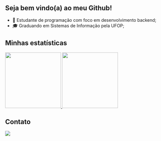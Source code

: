 ## Seja bem vindo(a) ao meu Github!

<ul> 
  <li> 📖 Estudante de programação com foco em desenvolvimento backend;</li> 
  <li> 🎓 Graduando em Sistemas de Informação pela UFOP;</li> 
</ul> 

## Minhas estatísticas
<div>
  <a href="https://github.com/gusparck">
    <img height="180em" src="https://github-readme-stats.vercel.app/api/top-langs/?username=gusparck&layout=compact&langs_count=7&theme=dark"/>
    <img height="180em" src="https://github-readme-stats.vercel.app/api?username=gusparck&show_icons=true&theme=dark&include_all_commits=true&count_private=true"/>
  </a>
</div>

## Contato
<a href="https://linkedin.com/in/guxtavo-rodrigues/">
   <img src="https://img.shields.io/badge/LinkedIn-0077B5?style=for-the-badge&logo=linkedin&logoColor=white" />
</a>

